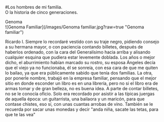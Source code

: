 #Los hombres de mi familia.  
O la historia de cinco generaciones. 
  
Genoma  
![Genoma Familiar](/images/Genoma familiar.jpg?raw=true "Genoma familiar") 
  
  
Ricardo I. Siempre lo recordaré vestido con su traje negro, pidiendo consejo a su hermana mayor, o con paciencia contando billetes, después de haberlos ordenado, con la cara del Generalísimo hacia arriba y alisando cualquier esquina que pudiera estar levemente doblada. Los años o mejor dicho, el aburrimiento habían marcado su rostro, su esposa Ángeles decía que el viejo ya no funcionaba, él se sonreía,  con esa cara de que me quiten lo bailao, ya que era públicamente sabido que tenía dos familias. La otra, por ponerle nombre, trabajó en la empresa familiar, pensando que el mejor sitio en donde esconder un libro es en una librería, pero no si el libro era de armas tomar y de gran belleza, no es buena idea. A parte de contar billetes, no se le conocía oficio. Solo era recordado por asistir a las típicas juergas de aquella época: un guitarrista, una bailaora y un maricón, para que contase chistes, eso sí, con unas cuantas arrobas de vino. También se le recuerda por sacar unas monedas y decir "anda niña, sacate las tetas, para que te las vea"


